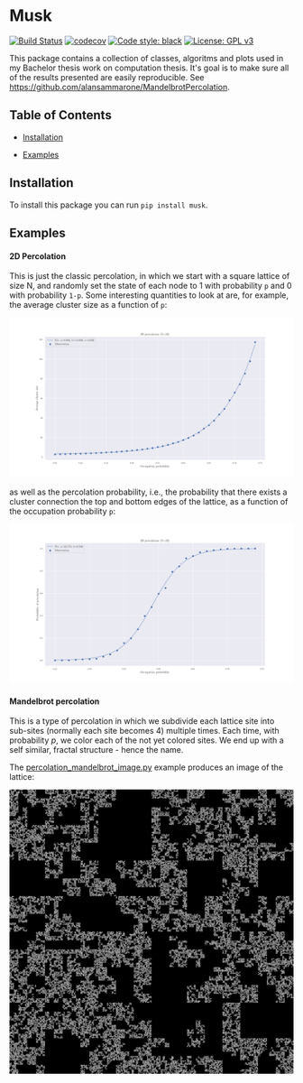 # Musk

[![Build Status](https://travis-ci.com/alansammarone/musk.svg?branch=master)](https://travis-ci.com/alansammarone/musk)
[![codecov](https://codecov.io/gh/alansammarone/musk/branch/master/graph/badge.svg)](https://codecov.io/gh/alansammarone/musk)
[![Code style: black](https://img.shields.io/badge/code%20style-black-000000.svg)](https://github.com/psf/black)
[![License: GPL v3](https://img.shields.io/badge/License-GPLv3-blue.svg)](https://www.gnu.org/licenses/gpl-3.0)




This package contains a collection of classes, algoritms and plots used in my Bachelor thesis work on computation thesis. It's goal is to make sure all of the results presented are easily reproducible. See https://github.com/alansammarone/MandelbrotPercolation.




## Table of Contents

- [Installation](#installation)

- [Examples](#examples)


## Installation
To install this package you can run `pip install musk`.

## Examples

#### 2D Percolation

This is just the classic percolation, in which we start with a square lattice of size N, and randomly set the state of each node to 1 with probability `p` and 0 with probability `1-p`. Some interesting quantities to look at are, for example, the average cluster size as a function of `p`:

![perc_2d_cluster_size](examples/images/perc_2d_cluster_size.png)  

as well as the percolation probability, i.e., the probability that there exists a cluster connection the top and bottom edges of the lattice, as a function of the occupation probability `p`:

![perc_2d_prob](examples/images/perc_2d_prob.png)

#### Mandelbrot percolation

This is a type of percolation in which we subdivide each lattice site into sub-sites (normally each site becomes 4) multiple times. Each time, with probability *p*, we color each of the not yet colored sites. We end up with a self similar, fractal structure - hence the name.

The [percolation_mandelbrot_image.py](examples/percolation_mandelbrot_image.py) example produces an image of the lattice:

![mandelbrot_percolation](examples/images/mandelbrot_percolation.png)




